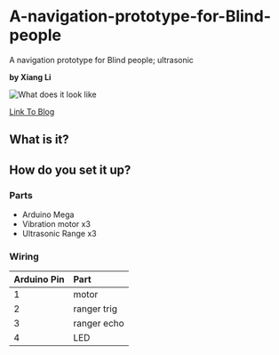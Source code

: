 # A-navigation-prototype-for-Blind-people

A navigation prototype for Blind people; ultrasonic

**by Xiang Li**

![What does it look like](https://commons.wikimedia.org/wiki/File:Cat_March_2010-1a.jpg)

[Link To Blog]()

## What is it?

## How do you set it up?

### Parts

- Arduino Mega
- Vibration motor x3
- Ultrasonic Range x3

### Wiring

| Arduino Pin | Part        |
| :---------- | :---------- |
| 1           | motor       |
| 2           | ranger trig |
| 3           | ranger echo |
| 4           | LED         |
